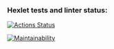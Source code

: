 ### Hexlet tests and linter status:
[![Actions Status](https://github.com/Alex-K1m/frontend-project-lvl1/workflows/hexlet-check/badge.svg)](https://github.com/Alex-K1m/frontend-project-lvl1/actions)

[![Maintainability](https://api.codeclimate.com/v1/badges/a9b3e461624785e82a4d/maintainability)](https://codeclimate.com/github/Alex-K1m/frontend-project-lvl1/maintainability)
